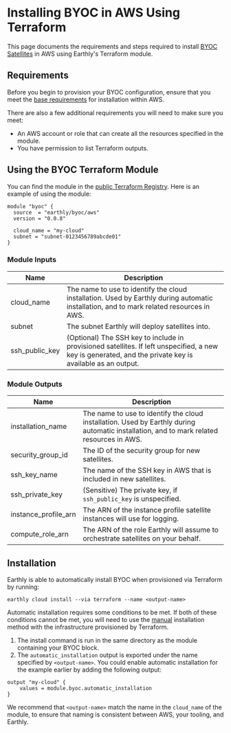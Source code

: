 # Installing BYOC in AWS Using Terraform

This page documents the requirements and steps required to install [BYOC Satellites](../byoc.md) in AWS using Earthly's Terraform module.

## Requirements
Before you begin to provision your BYOC configuration, ensure that you meet the [base requirements](./requirements.md) for installation within AWS.

There are also a few additional requirements you will need to make sure you meet:

* An AWS account or role that can create all the resources specified in the module.
* You have permission to list Terraform outputs.

## Using the BYOC Terraform Module
You can find the module in the [public Terraform Registry](https://registry.terraform.io/modules/earthly/byoc/aws/latest). Here is an example of using the module:

```hcl
module "byoc" {
  source  = "earthly/byoc/aws"
  version = "0.0.8"

  cloud_name = "my-cloud"
  subnet = "subnet-0123456789abcde01"
}
```
### Module Inputs

| Name           | Description                                                                                                                                              |
|----------------|----------------------------------------------------------------------------------------------------------------------------------------------------------|
| cloud_name     | The name to use to identify the cloud installation. Used by Earthly during automatic installation, and to mark related resources in AWS.                 |
| subnet         | The subnet Earthly will deploy satellites into.                                                                                                          |
| ssh_public_key | (Optional) The SSH key to include in provisioned satellites. If left unspecified, a new key is generated, and the private key is available as an output. |


### Module Outputs

| Name                 | Description                                                                                                                              |
|----------------------|------------------------------------------------------------------------------------------------------------------------------------------|
| installation_name    | The name to use to identify the cloud installation. Used by Earthly during automatic installation, and to mark related resources in AWS. |
| security_group_id    | The ID of the security group for new satellites.                                                                                         |
| ssh_key_name         | The name of the SSH key in AWS that is included in new satellites.                                                                       |
| ssh_private_key      | (Sensitive) The private key, if `ssh_public_key` is unspecified.                                                                         |
| instance_profile_arn | The ARN of the instance profile satellite instances will use for logging.                                                                |
| compute_role_arn     | The ARN of the role Earthly will assume to orchestrate satellites on your behalf.                                                        |

## Installation

Earthly is able to automatically install BYOC when provisioned via Terraform by running:

```shell
earthly cloud install --via terraform --name <output-name>
```

Automatic installation requires some conditions to be met. If both of these conditions cannot be met, you will need to use the [manual](./manual.md) installation method with the infrastructure provisioned by Terraform.

1. The install command is run in the same directory as the module containing your BYOC block.
2. The `automatic_installation` output is exported under the name specified by `<output-name>`. You could enable automatic installation for the example earlier by adding the following output:

```hcl
output "my-cloud" {
    values = module.byoc.automatic_installation
}
```

 We recommend that `<output-name>` match the name in the `cloud_name` of the module, to ensure that naming is consistent between AWS, your tooling, and Earthly.
